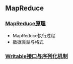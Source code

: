 ## MapReduce

### [MapReduce原理](https://github.com/sunnyandgood/BigBata/blob/master/MapReduce/MapReduce%E5%8E%9F%E7%90%86.md)

* MapReduce执行过程
* 数据类型与格式
### [Writable接口与序列化机制](https://github.com/sunnyandgood/BigBata/blob/master/MapReduce/Writable%E6%8E%A5%E5%8F%A3%E4%B8%8E%E5%BA%8F%E5%88%97%E5%8C%96%E6%9C%BA%E5%88%B6.md)
